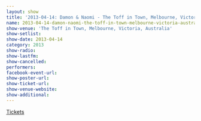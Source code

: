```yaml
---
layout: show
title: '2013-04-14: Damon & Naomi - The Toff in Town, Melbourne, Victoria, Australia'
name: 2013-04-14-damon-naomi-the-toff-in-town-melbourne-victoria-australia
show-venue: 'The Toff in Town, Melbourne, Victoria, Australia'
show-setlist: 
show-date: 2013-04-14
category: 2013
show-radio: 
show-lastfm: 
show-cancelled: 
performers: 
facebook-event-url: 
show-poster-url: 
show-ticket-url: 
show-venue-website: 
show-additional: 
---
```


<a href="http://www.moshtix.com.au/v2/event/damon-naomi-usa-with-special-guests-guy-blackman-and-wintercoats/63725?&pLock=&vip=&skin=&ref=">Tickets</a>